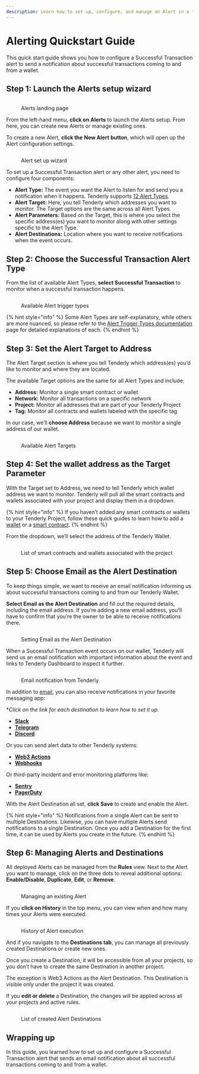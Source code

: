 ```yaml
---
description: Learn how to set up, configure, and manage an Alert in a few easy steps.
---
```


# Alerting Quickstart Guide

This quick start guide shows you how to configure a Successful Transaction alert to send a notification about successful transactions coming to and from a wallet.

## Step 1: Launch the Alerts setup wizard

<figure><img src="../../.gitbook/assets/alerting_1.png" alt=""><figcaption><p>Alerts landing page</p></figcaption></figure>

From the left-hand menu, **click on Alerts** to launch the Alerts setup. From here, you can create new Alerts or manage existing ones.

To create a new Alert, **click the** **New Alert** **button**, which will open up the Alert configuration settings.

<figure><img src="../../.gitbook/assets/alerting_2.png" alt=""><figcaption><p>Alert set up wizard</p></figcaption></figure>

To set up a Successful Transaction alert or any other alert, you need to configure four components:

* **Alert Type:** The event you want the Alert to listen for and send you a notification when it happens. Tenderly supports [12 Alert Types](../alert-types-targets-and-parameters.md).
* **Alert Target:** Here, you tell Tenderly which addresses you want to monitor. The Target options are the same across all Alert Types.
* **Alert Parameters:** Based on the Target, this is where you select the specific address(es) you want to monitor along with other settings specific to the Alert Type.
* **Alert Destinations:** Location where you want to receive notifications when the event occurs.

## Step 2: Choose the Successful Transaction Alert Type

From the list of available Alert Types, **select Successful Transaction** to monitor when a successful transaction happens.

<figure><img src="../../.gitbook/assets/alerting_3.png" alt=""><figcaption><p>Available Alert trigger types</p></figcaption></figure>

{% hint style="info" %}
Some Alert Types are self-explanatory, while others are more nuanced, so please refer to the [Alert Trigger Types documentation](../alert-types-targets-and-parameters.md) page for detailed explanations of each.
{% endhint %}

## Step 3: Set the Alert Target to Address

The Alert Target section is where you tell Tenderly which address(es) you’d like to monitor and where they are located.

The available Target options are the same for all Alert Types and include:

* **Address:** Monitor a single smart contract or wallet
* **Network:** Monitor all transactions on a specific network
* **Project:** Monitor all addresses that are part of your Tenderly Project
* **Tag:** Monitor all contracts and wallets labeled with the specific tag

In our case, we’ll **choose Address** because we want to monitor a single address of our wallet.

<figure><img src="../../.gitbook/assets/alerting_4.png" alt=""><figcaption><p>Available Alert Targets</p></figcaption></figure>

## Step 4: Set the wallet address as the Target Parameter

With the Target set to Address, we need to tell Tenderly which wallet address we want to monitor. Tenderly will pull all the smart contracts and wallets associated with your project and display them in a dropdown.

{% hint style="info" %}
If you haven’t added any smart contracts or wallets to your Tenderly Project, follow these quick guides to learn how to add a [wallet](https://docs.tenderly.co/monitoring/wallets) or a [smart contract](https://docs.tenderly.co/monitoring/smart-contracts).
{% endhint %}

From the dropdown, we’ll select the address of the Tenderly Wallet.

<figure><img src="../../.gitbook/assets/alerting_5.png" alt=""><figcaption><p>List of smart contracts and wallets associated with the project</p></figcaption></figure>

## Step 5: Choose Email as the Alert Destination

To keep things simple, we want to receive an email notification informing us about successful transactions coming to and from our Tenderly Wallet.

**Select Email as the Alert Destination** and fill out the required details, including the email address. If you’re adding a new email address, you’ll have to confirm that you’re the owner to be able to receive notifications there.

<figure><img src="../../.gitbook/assets/alert_destination_(1).png" alt=""><figcaption><p>Setting Email as the Alert Destination</p></figcaption></figure>

When a Successful Transaction event occurs on our wallet, Tenderly will send us an email notification with important information about the event and links to Tenderly Dashboard to inspect it further.

<figure><img src="../../.gitbook/assets/alerting_8.png" alt=""><figcaption><p>Email notification from Tenderly</p></figcaption></figure>

In addition to [email](../configuring-alert-destinations/account-scoped.md#email-destination), you can also receive notifications in your favorite messaging app:

\*_Click on the link for each destination to learn how to set it up._

* ****[**Slack**](../configuring-alert-destinations/account-scoped.md#slack-destination)****
* ****[**Telegram**](../configuring-alert-destinations/account-scoped.md#telegram-destination)****
* ****[**Discord**](../configuring-alert-destinations/account-scoped.md#discord-destination)****

Or you can send alert data to other Tenderly systems:

* ****[**Web3 Actions**](../configuring-alert-destinations/configuring-alert-destinations.md#web3-actions)****
* ****[**Webhooks**](../configuring-alert-destinations/configuring-alert-destinations.md#webhooks)****

Or third-party incident and error monitoring platforms like:

* ****[**Sentry**](../configuring-alert-destinations/account-scoped.md#sentry-destination)****
* ****[**PagerDuty**](../configuring-alert-destinations/account-scoped.md#pagerduty-destination)****

With the Alert Destination all set, **click Save** to create and enable the Alert.

{% hint style="info" %}
Notifications from a single Alert can be sent to multiple Destinations. Likewise, you can have multiple Alerts send notifications to a single Destination. Once you add a Destination for the first time, it can be used by Alerts you create in the future.
{% endhint %}

## Step 6: Managing Alerts and Destinations

All deployed Alerts can be managed from the **Rules** view. Next to the Alert you want to manage, click on the three dots to reveal additional options: **Enable/Disable**, **Duplicate**, **Edit**, or **Remove**.

<figure><img src="../../.gitbook/assets/alerting_6.png" alt=""><figcaption><p>Managing an existing Alert</p></figcaption></figure>

If you **click on History** in the top menu, you can view when and how many times your Alerts were executed.

<figure><img src="../../.gitbook/assets/alert_history.png" alt=""><figcaption><p>History of Alert execution</p></figcaption></figure>

And if you navigate to the **Destinations tab**, you can manage all previously created Destinations or create new ones.

Once you create a Destination, it will be accessible from all your projects, so you don’t have to create the same Destination in another project.

The exception is Web3 Actions as the Alert Destination. This Destination is visible only under the project it was created.

If you **edit or delete** a Destination, the changes will be applied across all your projects and active rules.

<figure><img src="../../.gitbook/assets/alerting_7.png" alt=""><figcaption><p>List of created Alert Destinations</p></figcaption></figure>

## Wrapping up

In this guide, you learned how to set up and configure a Successful Transaction alert that sends an email notification about all successful transactions coming to and from a wallet.
